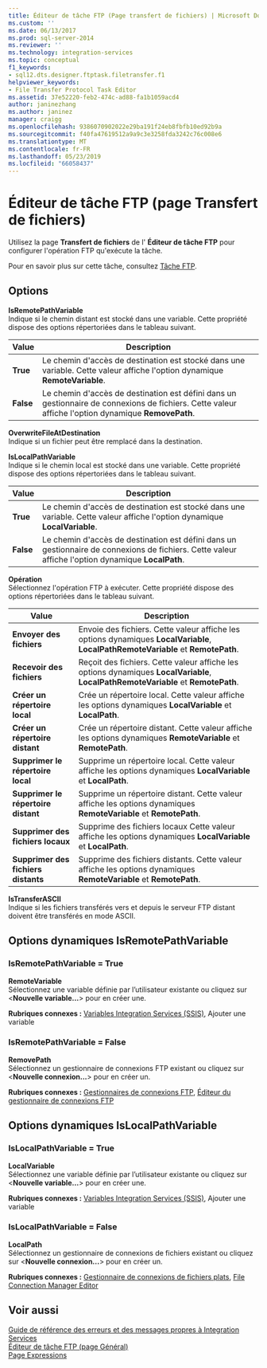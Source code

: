 ```yaml
---
title: Éditeur de tâche FTP (Page transfert de fichiers) | Microsoft Docs
ms.custom: ''
ms.date: 06/13/2017
ms.prod: sql-server-2014
ms.reviewer: ''
ms.technology: integration-services
ms.topic: conceptual
f1_keywords:
- sql12.dts.designer.ftptask.filetransfer.f1
helpviewer_keywords:
- File Transfer Protocol Task Editor
ms.assetid: 37e52220-feb2-474c-ad88-fa1b1059acd4
author: janinezhang
ms.author: janinez
manager: craigg
ms.openlocfilehash: 9386070902022e29ba191f24eb8fbfb10ed92b9a
ms.sourcegitcommit: f40fa47619512a9a9c3e3258fda3242c76c008e6
ms.translationtype: MT
ms.contentlocale: fr-FR
ms.lasthandoff: 05/23/2019
ms.locfileid: "66058437"
---
```

# <a name="ftp-task-editor-file-transfer-page"></a>Éditeur de tâche FTP (page Transfert de fichiers)
  Utilisez la page **Transfert de fichiers** de l' **Éditeur de tâche FTP** pour configurer l'opération FTP qu'exécute la tâche.  
  
 Pour en savoir plus sur cette tâche, consultez [Tâche FTP](control-flow/ftp-task.md).  
  
## <a name="options"></a>Options  
 **IsRemotePathVariable**  
 Indique si le chemin distant est stocké dans une variable. Cette propriété dispose des options répertoriées dans le tableau suivant.  
  
|Value|Description|  
|-----------|-----------------|  
|**True**|Le chemin d'accès de destination est stocké dans une variable. Cette valeur affiche l'option dynamique **RemoteVariable**.|  
|**False**|Le chemin d'accès de destination est défini dans un gestionnaire de connexions de fichiers. Cette valeur affiche l'option dynamique **RemovePath**.|  
  
 **OverwriteFileAtDestination**  
 Indique si un fichier peut être remplacé dans la destination.  
  
 **IsLocalPathVariable**  
 Indique si le chemin local est stocké dans une variable. Cette propriété dispose des options répertoriées dans le tableau suivant.  
  
|Value|Description|  
|-----------|-----------------|  
|**True**|Le chemin d'accès de destination est stocké dans une variable. Cette valeur affiche l'option dynamique **LocalVariable**.|  
|**False**|Le chemin d'accès de destination est défini dans un gestionnaire de connexions de fichiers. Cette valeur affiche l'option dynamique **LocalPath**.|  
  
 **Opération**  
 Sélectionnez l'opération FTP à exécuter. Cette propriété dispose des options répertoriées dans le tableau suivant.  
  
|Value|Description|  
|-----------|-----------------|  
|**Envoyer des fichiers**|Envoie des fichiers. Cette valeur affiche les options dynamiques **LocalVariable**, **LocalPathRemoteVariable** et **RemotePath**.|  
|**Recevoir des fichiers**|Reçoit des fichiers. Cette valeur affiche les options dynamiques **LocalVariable**, **LocalPathRemoteVariable** et **RemotePath**.|  
|**Créer un répertoire local**|Crée un répertoire local. Cette valeur affiche les options dynamiques **LocalVariable** et **LocalPath**.|  
|**Créer un répertoire distant**|Crée un répertoire distant. Cette valeur affiche les options dynamiques **RemoteVariable** et **RemotePath**.|  
|**Supprimer le répertoire local**|Supprime un répertoire local. Cette valeur affiche les options dynamiques **LocalVariable** et **LocalPath**.|  
|**Supprimer le répertoire distant**|Supprime un répertoire distant. Cette valeur affiche les options dynamiques **RemoteVariable** et **RemotePath**.|  
|**Supprimer des fichiers locaux**|Supprime des fichiers locaux Cette valeur affiche les options dynamiques **LocalVariable** et **LocalPath**.|  
|**Supprimer des fichiers distants**|Supprime des fichiers distants. Cette valeur affiche les options dynamiques **RemoteVariable** et **RemotePath**.|  
  
 **IsTransferASCII**  
 Indique si les fichiers transférés vers et depuis le serveur FTP distant doivent être transférés en mode ASCII.  
  
## <a name="isremotepathvariable-dynamic-options"></a>Options dynamiques IsRemotePathVariable  
  
### <a name="isremotepathvariable--true"></a>IsRemotePathVariable = True  
 **RemoteVariable**  
 Sélectionnez une variable définie par l’utilisateur existante ou cliquez sur \<**Nouvelle variable...**> pour en créer une.  
  
 **Rubriques connexes :** [Variables Integration Services &#40;SSIS&#41;](integration-services-ssis-variables.md), Ajouter une variable  
  
### <a name="isremotepathvariable--false"></a>IsRemotePathVariable = False  
 **RemovePath**  
 Sélectionnez un gestionnaire de connexions FTP existant ou cliquez sur \<**Nouvelle connexion...**> pour en créer un.  
  
 **Rubriques connexes :** [Gestionnaires de connexions FTP](connection-manager/ftp-connection-manager.md), [Éditeur du gestionnaire de connexions FTP](../../2014/integration-services/ftp-connection-manager-editor.md)  
  
## <a name="islocalpathvariable-dynamic-options"></a>Options dynamiques IsLocalPathVariable  
  
### <a name="islocalpathvariable--true"></a>IsLocalPathVariable = True  
 **LocalVariable**  
 Sélectionnez une variable définie par l’utilisateur existante ou cliquez sur \<**Nouvelle variable...**> pour en créer une.  
  
 **Rubriques connexes :** [Variables Integration Services &#40;SSIS&#41;](integration-services-ssis-variables.md), Ajouter une variable  
  
### <a name="islocalpathvariable--false"></a>IsLocalPathVariable = False  
 **LocalPath**  
 Sélectionnez un gestionnaire de connexions de fichiers existant ou cliquez sur \<**Nouvelle connexion...**> pour en créer un.  
  
 **Rubriques connexes :** [Gestionnaire de connexions de fichiers plats](connection-manager/file-connection-manager.md), [File Connection Manager Editor](../../2014/integration-services/file-connection-manager-editor.md)  
  
## <a name="see-also"></a>Voir aussi  
 [Guide de référence des erreurs et des messages propres à Integration Services](../../2014/integration-services/integration-services-error-and-message-reference.md)   
 [Éditeur de tâche FTP &#40;page Général&#41;](general-page-of-integration-services-designers-options.md)   
 [Page Expressions](expressions/expressions-page.md)  
  
  
